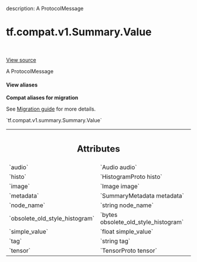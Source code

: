 description: A ProtocolMessage

<div itemscope itemtype="http://developers.google.com/ReferenceObject">
<meta itemprop="name" content="tf.compat.v1.Summary.Value" />
<meta itemprop="path" content="Stable" />
</div>

# tf.compat.v1.Summary.Value

<!-- Insert buttons and diff -->

<table class="tfo-notebook-buttons tfo-api nocontent" align="left">

</table>

<a target="_blank" href="/code/stable/tensorflow/core/framework/summary.proto">View source</a>



A ProtocolMessage

<section class="expandable">
  <h4 class="showalways">View aliases</h4>
  <p>
<b>Compat aliases for migration</b>
<p>See
<a href="https://www.tensorflow.org/guide/migrate">Migration guide</a> for
more details.</p>
<p>`tf.compat.v1.summary.Summary.Value`</p>
</p>
</section>

<!-- Placeholder for "Used in" -->




<!-- Tabular view -->
 <table class="responsive fixed orange">
<colgroup><col width="214px"><col></colgroup>
<tr><th colspan="2"><h2 class="add-link">Attributes</h2></th></tr>

<tr>
<td>
`audio`
</td>
<td>
`Audio audio`
</td>
</tr><tr>
<td>
`histo`
</td>
<td>
`HistogramProto histo`
</td>
</tr><tr>
<td>
`image`
</td>
<td>
`Image image`
</td>
</tr><tr>
<td>
`metadata`
</td>
<td>
`SummaryMetadata metadata`
</td>
</tr><tr>
<td>
`node_name`
</td>
<td>
`string node_name`
</td>
</tr><tr>
<td>
`obsolete_old_style_histogram`
</td>
<td>
`bytes obsolete_old_style_histogram`
</td>
</tr><tr>
<td>
`simple_value`
</td>
<td>
`float simple_value`
</td>
</tr><tr>
<td>
`tag`
</td>
<td>
`string tag`
</td>
</tr><tr>
<td>
`tensor`
</td>
<td>
`TensorProto tensor`
</td>
</tr>
</table>



